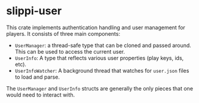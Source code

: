 # slippi-user
This crate implements authentication handling and user management for players. It consists of three main components:

- `UserManager`: a thread-safe type that can be cloned and passed around. This can be used to access the current user.
- `UserInfo`: A type that reflects various user properties (play keys, ids, etc).
- `UserInfoWatcher`: A background thread that watches for `user.json` files to load and parse.

The `UserManager` and `UserInfo` structs are generally the only pieces that one would need to interact with.

